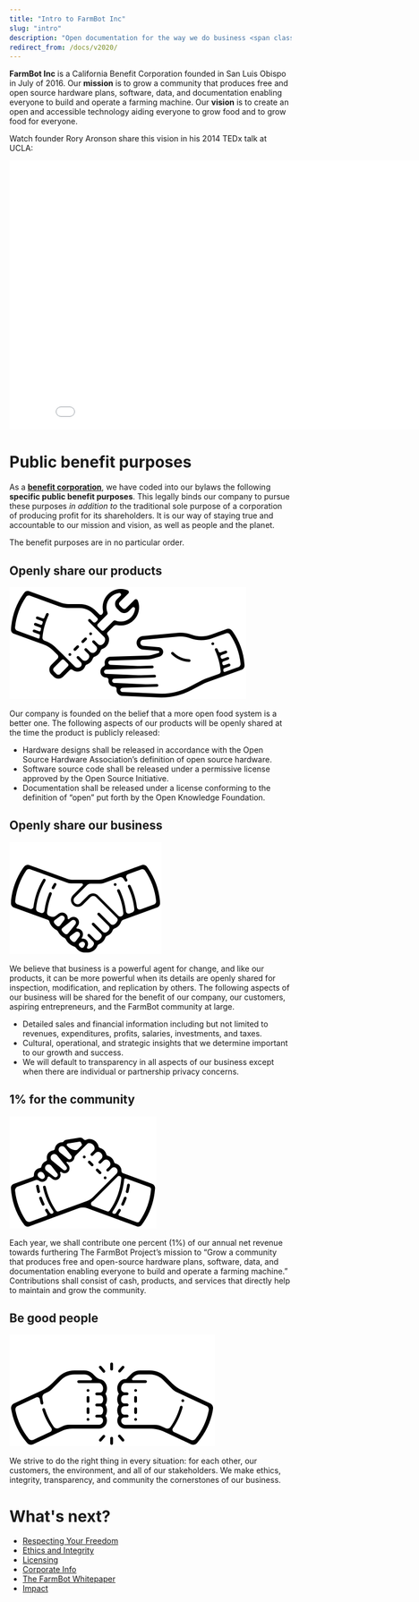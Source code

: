 ```yaml
---
title: "Intro to FarmBot Inc"
slug: "intro"
description: "Open documentation for the way we do business <span class=\"value-icon business\"></span>"
redirect_from: /docs/v2020/
---
```


**FarmBot Inc** is a California Benefit Corporation founded in San Luis Obispo in July of 2016. Our **mission** is to grow a community that produces free and open­ source hardware plans, software, data, and documentation enabling everyone to build and operate a farming machine. Our **vision** is to create an open and accessible technology aiding everyone to grow food and to grow food for everyone.

Watch founder Rory Aronson share this vision in his 2014 TEDx talk at UCLA:

<iframe class="embedly-embed" src="//cdn.embedly.com/widgets/media.html?src=https%3A%2F%2Fwww.youtube.com%2Fembed%2FHIoVlPaypx4%3Ffeature%3Doembed&url=http%3A%2F%2Fwww.youtube.com%2Fwatch%3Fv%3DHIoVlPaypx4&image=https%3A%2F%2Fi.ytimg.com%2Fvi%2FHIoVlPaypx4%2Fhqdefault.jpg&key=f2aa6fc3595946d0afc3d76cbbd25dc3&type=text%2Fhtml&schema=youtube" width="854" height="480" scrolling="no" frameborder="0" allow="autoplay; fullscreen" allowfullscreen="true"></iframe>

# Public benefit purposes
As a [**benefit corporation**](https://en.wikipedia.org/wiki/Benefit_corporation), we have coded into our bylaws the following **specific public benefit purposes**. This legally binds our company to pursue these purposes *in addition to* the traditional sole purpose of a corporation of producing profit for its shareholders. It is our way of staying true and accountable to our mission and vision, as well as people and the planet.

The benefit purposes are in no particular order.

## Openly share our products

![products](_images/products.png)

Our company is founded on the belief that a more open food system is a better one. The following aspects of our products will be openly shared at the time the product is publicly released:

  * Hardware designs shall be released in accordance with the Open Source Hardware Association’s definition of open source hardware.
  * Software source code shall be released under a permissive license approved by the Open Source Initiative.
  * Documentation shall be released under a license conforming to the definition of “open” put forth by the Open Knowledge Foundation.

## Openly share our business

![business](_images/business.png)

We believe that business is a powerful agent for change, and like our products, it can be more powerful when its details are openly shared for inspection, modification, and replication by others. The following aspects of our business will be shared for the benefit of our company, our customers, aspiring entrepreneurs, and the FarmBot community at large.

  * Detailed sales and financial information including but not limited to revenues, expenditures, profits, salaries, investments, and taxes.
  * Cultural, operational, and strategic insights that we determine important to our growth and success.
  * We will default to transparency in all aspects of our business except when there are individual or partnership privacy concerns.

## 1% for the community

![community](_images/community.png)

Each year, we shall contribute one percent (1%) of our annual net revenue towards furthering The FarmBot Project’s mission to “Grow a community that produces free and open-source hardware plans, software, data, and documentation enabling everyone to build and operate a farming machine.” Contributions shall consist of cash, products, and services that directly help to maintain and grow the community.

## Be good people

![good-people](_images/good-people.png)

We strive to do the right thing in every situation: for each other, our customers, the environment, and all of our stakeholders. We make ethics, integrity, transparency, and community the cornerstones of our business.



# What's next?

 * [Respecting Your Freedom](intro/respecting-your-freedom.md)
 * [Ethics and Integrity](intro/ethics-and-integrity.md)
 * [Licensing](intro/licensing.md)
 * [Corporate Info](intro/corporate-info.md)
 * [The FarmBot Whitepaper](intro/whitepaper.md)
 * [Impact](intro/impact.md)
